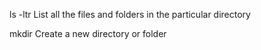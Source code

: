 


ls -ltr
List all the  files and folders in the particular directory

mkdir
Create a new directory or folder

